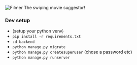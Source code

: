 ![Filmer](https://i.imgur.com/6pkMBuX.png)
The swiping movie suggestor!

### Dev setup
- (setup your python venv)
- `pip install -r requirements.txt`
- `cd backend`
- `python manage.py migrate`
- `python manage.py createsuperuser` (chose a password etc)
- `python manage.py runserver`
